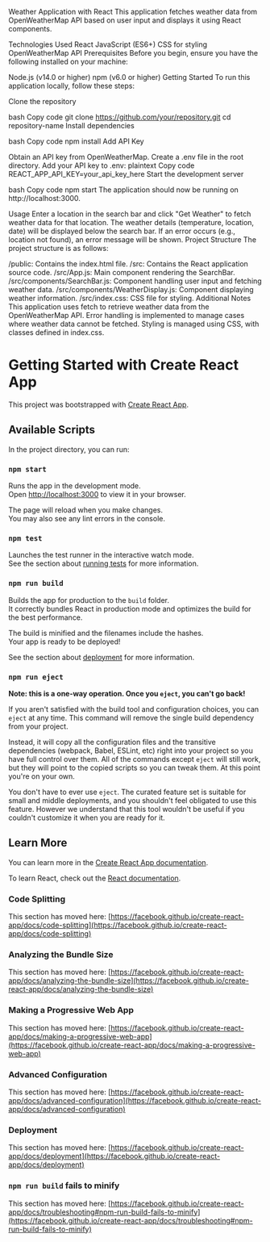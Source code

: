 
Weather Application with React
This application fetches weather data from OpenWeatherMap API based on user input and displays it using React components.

Technologies Used
React
JavaScript (ES6+)
CSS for styling
OpenWeatherMap API
Prerequisites
Before you begin, ensure you have the following installed on your machine:

Node.js (v14.0 or higher)
npm (v6.0 or higher)
Getting Started
To run this application locally, follow these steps:

Clone the repository

bash
Copy code
git clone https://github.com/your/repository.git
cd repository-name
Install dependencies

bash
Copy code
npm install
Add API Key

Obtain an API key from OpenWeatherMap.
Create a .env file in the root directory.
Add your API key to .env:
plaintext
Copy code
REACT_APP_API_KEY=your_api_key_here
Start the development server

bash
Copy code
npm start
The application should now be running on http://localhost:3000.

Usage
Enter a location in the search bar and click "Get Weather" to fetch weather data for that location.
The weather details (temperature, location, date) will be displayed below the search bar.
If an error occurs (e.g., location not found), an error message will be shown.
Project Structure
The project structure is as follows:

/public: Contains the index.html file.
/src: Contains the React application source code.
/src/App.js: Main component rendering the SearchBar.
/src/components/SearchBar.js: Component handling user input and fetching weather data.
/src/components/WeatherDisplay.js: Component displaying weather information.
/src/index.css: CSS file for styling.
Additional Notes
This application uses fetch to retrieve weather data from the OpenWeatherMap API.
Error handling is implemented to manage cases where weather data cannot be fetched.
Styling is managed using CSS, with classes defined in index.css.






# Getting Started with Create React App

This project was bootstrapped with [Create React App](https://github.com/facebook/create-react-app).

## Available Scripts

In the project directory, you can run:

### `npm start`

Runs the app in the development mode.\
Open [http://localhost:3000](http://localhost:3000) to view it in your browser.

The page will reload when you make changes.\
You may also see any lint errors in the console.

### `npm test`

Launches the test runner in the interactive watch mode.\
See the section about [running tests](https://facebook.github.io/create-react-app/docs/running-tests) for more information.

### `npm run build`

Builds the app for production to the `build` folder.\
It correctly bundles React in production mode and optimizes the build for the best performance.

The build is minified and the filenames include the hashes.\
Your app is ready to be deployed!

See the section about [deployment](https://facebook.github.io/create-react-app/docs/deployment) for more information.

### `npm run eject`

**Note: this is a one-way operation. Once you `eject`, you can't go back!**

If you aren't satisfied with the build tool and configuration choices, you can `eject` at any time. This command will remove the single build dependency from your project.

Instead, it will copy all the configuration files and the transitive dependencies (webpack, Babel, ESLint, etc) right into your project so you have full control over them. All of the commands except `eject` will still work, but they will point to the copied scripts so you can tweak them. At this point you're on your own.

You don't have to ever use `eject`. The curated feature set is suitable for small and middle deployments, and you shouldn't feel obligated to use this feature. However we understand that this tool wouldn't be useful if you couldn't customize it when you are ready for it.

## Learn More

You can learn more in the [Create React App documentation](https://facebook.github.io/create-react-app/docs/getting-started).

To learn React, check out the [React documentation](https://reactjs.org/).

### Code Splitting

This section has moved here: [https://facebook.github.io/create-react-app/docs/code-splitting](https://facebook.github.io/create-react-app/docs/code-splitting)

### Analyzing the Bundle Size

This section has moved here: [https://facebook.github.io/create-react-app/docs/analyzing-the-bundle-size](https://facebook.github.io/create-react-app/docs/analyzing-the-bundle-size)

### Making a Progressive Web App

This section has moved here: [https://facebook.github.io/create-react-app/docs/making-a-progressive-web-app](https://facebook.github.io/create-react-app/docs/making-a-progressive-web-app)

### Advanced Configuration

This section has moved here: [https://facebook.github.io/create-react-app/docs/advanced-configuration](https://facebook.github.io/create-react-app/docs/advanced-configuration)

### Deployment



This section has moved here: [https://facebook.github.io/create-react-app/docs/deployment](https://facebook.github.io/create-react-app/docs/deployment)

### `npm run build` fails to minify

This section has moved here: [https://facebook.github.io/create-react-app/docs/troubleshooting#npm-run-build-fails-to-minify](https://facebook.github.io/create-react-app/docs/troubleshooting#npm-run-build-fails-to-minify)
